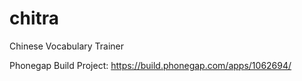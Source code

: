 chitra
======

Chinese Vocabulary Trainer

Phonegap Build Project:
https://build.phonegap.com/apps/1062694/
